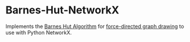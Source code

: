 # Barnes-Hut-NetworkX

Implements the [Barnes Hut Algorithm](https://en.wikipedia.org/wiki/Barnes%E2%80%93Hut_simulation) for [force-directed graph drawing](https://en.wikipedia.org/wiki/Force-directed_graph_drawing) to use with Python NetworkX. 

